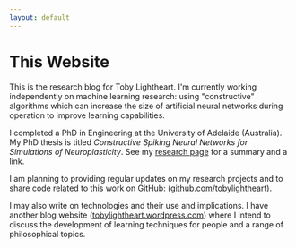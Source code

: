 ```yaml
---
layout: default
---
```

<h1 class="post-title">This Website</h1>

This is the research blog for Toby Lightheart.
I'm currently working independently on machine learning research: using "constructive" algorithms which can increase the size of artificial neural networks during operation to improve learning capabilities.

I completed a PhD in Engineering at the University of Adelaide (Australia).
My PhD thesis is titled *Constructive Spiking Neural Networks for Simulations of Neuroplasticity*.
See my [research page](tobylightheart.github.io/research) for a summary and a link.

I am planning to providing regular updates on my research projects and to share code related to this work on GitHub: ([github.com/tobylightheart](https://github.com/tobylightheart)).

I may also write on technologies and their use and implications.
I have another blog website ([tobylightheart.wordpress.com](https://tobylightheart.wordpress.com)) where I intend to discuss the development of learning techniques for people and a range of philosophical topics.
